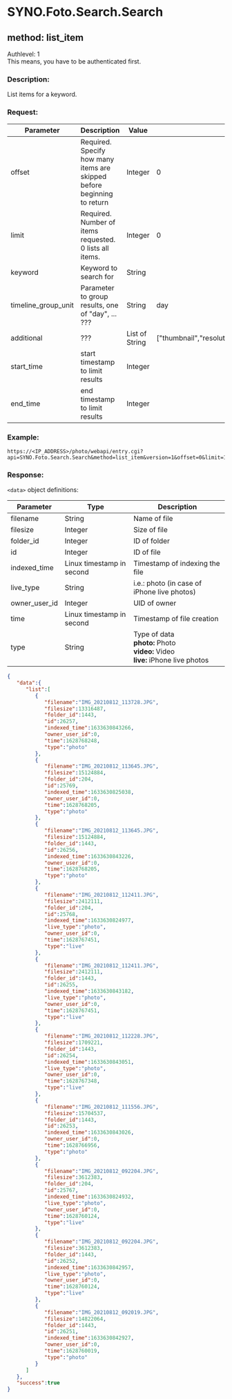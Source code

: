 # SYNO.Foto.Search.Search
## method: list_item
Authlevel: 1<br/>
This means, you have to be authenticated first.
### Description:
List items for a keyword.
### Request:

| Parameter | Description | Value | Default Value |
| --- | --- | --- | --- |
| offset | Required. Specify how many items are skipped before beginning to return | Integer | 0 |
| limit | Required. Number of items requested. 0 lists all items. | Integer | 0 |
| keyword | Keyword to search for | String | |
| timeline_group_unit | Parameter to group results, one of "day", ... ??? | String | day |
| additional | ??? | List of String | ["thumbnail","resolution","orientation","video_convert","video_meta","address"] |
| start_time | start timestamp to limit results | Integer |  |
| end_time | end timestamp to limit results | Integer |  |

### Example:
```
https://<IP_ADDRESS>/photo/webapi/entry.cgi?api=SYNO.Foto.Search.Search&method=list_item&version=1&offset=0&limit=10&keyword=%22Iceland%22
```

### Response:
`<data>` object definitions:

| Parameter | Type | Description |
| --- | --- | --- |
| filename | String | Name of file |
| filesize | Integer | Size of file |
| folder_id | Integer | ID of folder |
| id | Integer | ID of file |
| indexed_time | Linux timestamp in second | Timestamp of indexing the file |
| live_type | String | i.e.: photo (in case of iPhone live photos) |
| owner_user_id | Integer | UID of owner |
| time | Linux timestamp in second | Timestamp of file creation |
| type | String | Type of data<br/><b>photo:</b> Photo<br/><b>video:</b> Video<br/><b>live:</b> iPhone live photos |

```json
{
   "data":{
      "list":[
         {
            "filename":"IMG_20210812_113728.JPG",
            "filesize":13316487,
            "folder_id":1443,
            "id":26257,
            "indexed_time":1633630843266,
            "owner_user_id":0,
            "time":1628768248,
            "type":"photo"
         },
         {
            "filename":"IMG_20210812_113645.JPG",
            "filesize":15124884,
            "folder_id":204,
            "id":25769,
            "indexed_time":1633630825038,
            "owner_user_id":0,
            "time":1628768205,
            "type":"photo"
         },
         {
            "filename":"IMG_20210812_113645.JPG",
            "filesize":15124884,
            "folder_id":1443,
            "id":26256,
            "indexed_time":1633630843226,
            "owner_user_id":0,
            "time":1628768205,
            "type":"photo"
         },
         {
            "filename":"IMG_20210812_112411.JPG",
            "filesize":2412111,
            "folder_id":204,
            "id":25768,
            "indexed_time":1633630824977,
            "live_type":"photo",
            "owner_user_id":0,
            "time":1628767451,
            "type":"live"
         },
         {
            "filename":"IMG_20210812_112411.JPG",
            "filesize":2412111,
            "folder_id":1443,
            "id":26255,
            "indexed_time":1633630843182,
            "live_type":"photo",
            "owner_user_id":0,
            "time":1628767451,
            "type":"live"
         },
         {
            "filename":"IMG_20210812_112228.JPG",
            "filesize":1709221,
            "folder_id":1443,
            "id":26254,
            "indexed_time":1633630843051,
            "live_type":"photo",
            "owner_user_id":0,
            "time":1628767348,
            "type":"live"
         },
         {
            "filename":"IMG_20210812_111556.JPG",
            "filesize":15704537,
            "folder_id":1443,
            "id":26253,
            "indexed_time":1633630843026,
            "owner_user_id":0,
            "time":1628766956,
            "type":"photo"
         },
         {
            "filename":"IMG_20210812_092204.JPG",
            "filesize":3612383,
            "folder_id":204,
            "id":25767,
            "indexed_time":1633630824932,
            "live_type":"photo",
            "owner_user_id":0,
            "time":1628760124,
            "type":"live"
         },
         {
            "filename":"IMG_20210812_092204.JPG",
            "filesize":3612383,
            "folder_id":1443,
            "id":26252,
            "indexed_time":1633630842957,
            "live_type":"photo",
            "owner_user_id":0,
            "time":1628760124,
            "type":"live"
         },
         {
            "filename":"IMG_20210812_092019.JPG",
            "filesize":14822064,
            "folder_id":1443,
            "id":26251,
            "indexed_time":1633630842927,
            "owner_user_id":0,
            "time":1628760019,
            "type":"photo"
         }
      ]
   },
   "success":true
}
```
